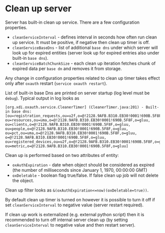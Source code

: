 # Clean up server

Server has built-in clean up service. There are a few configuration properties.

- `cleanServiceInterval` - defines interval in seconds how often run clean up service. It must be positive, if negative then clean up timer is off.
- `cleanServiceBaseDns` - list of additional `base dns` under which server will look up for expired entities (server look up for expired entries also under built-in `base dns`).
- `cleanServiceBatchChunkSize` - each clean up iteration fetches chunk of expired data per `base dn` and removes it from storage.

Any change in configuration properties related to clean up timer takes effect only after `oxauth` restart (`service oxauth restart`).

List of built-in base Dns are printed on server startup (log level must be `debug`). Typical output in log looks as
```
[org.xdi.oxauth.service.CleanerTimer] (CleanerTimer.java:201) - Built-in base dns: [ou=registration_requests,ou=u2f,o=@!2128.9AFB.B310.EB30!0001!690B.5F8F,o=gluu, ou=resources,ou=uma,o=@!2128.9AFB.B310.EB30!0001!690B.5F8F,o=gluu, ou=clients,o=@!2128.9AFB.B310.EB30!0001!690B.5F8F,o=gluu, ou=people,o=@!2128.9AFB.B310.EB30!0001!690B.5F8F,o=gluu, ou=pct,ou=uma,o=@!2128.9AFB.B310.EB30!0001!690B.5F8F,o=gluu, o=@!2128.9AFB.B310.EB30!0001!690B.5F8F,o=gluu, ou=registered_devices,ou=u2f,o=@!2128.9AFB.B310.EB30!0001!690B.5F8F,o=gluu, ou=metric,o=@!2128.9AFB.B310.EB30!0001!690B.5F8F,o=gluu]
```

Clean up is performed based on two attributes of entity:

- `oxAuthExpiration` - date when object should be considered as expired (the number of milliseconds since January 1, 1970, 00:00:00 GMT)
- `oxDeletable` - boolean flag true/false. If false clean up job will not delete the object.
   
Clean up filter looks as `&(oxAuthExpiration<=now)(oxDeletable=true))`.

By default clean up timer is turned on however it is possible to turn it off if set `cleanServiceInterval` to negative value (server restart required).

If clean up work is externalized (e.g. external python script) then it is recommended to turn off internal server clean up (by setting `cleanServiceInterval` to negative value and then restart server).